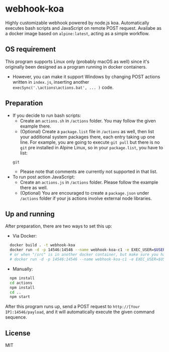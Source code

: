 # webhook-koa
Highly customizable webhook powered by node.js koa. Automatically executes bash scripts and JavaScript on remote POST request. Availabe as a docker image based on `alpine:latest`, acting as a simple workflow.

## OS requirement
This program supports Linux only (probably macOS as well) since it's originally been designed as a program running in docker containers.
- However, you can make it support Windows by changing POST actions written in `index.js`, inserting another `execSync('.\actions\actions.bat', ... )` code.

## Preparation
- If you decide to run bash scripts:
  - Create an `actions.sh` in `/actions` folder. You may follow the given example there.
  - (Optional) Create a `package.list` file in `/actions` as well, then list your additional system packages there, each entry taking up one line. For example, you are going to execute `git pull` but there is no `git` pre installed in Alpine Linux, so in your `package.list`, you have to list:
  ```
  git
  ```
    - Please note that comments are currently not supported in that list.
- To run post action JavaScript:
  - Create an `actions.js` in `/actions` folder. Please follow the example there as well.
  - (Optional) You are encouraged to create a `package.json` under `/actions` folder if your js actions involve external node libraries.
  
## Up and running
After preparation, there are two ways to set this up:
- Via Docker: 
``` bash
  docker build . -t webhook-koa
  docker run -d -p 14546:14546 --name webhook-koa-c1 -e EXEC_USER=$USER -e EXEC_USER_ID=$UID -v /path/to/your/source/code:/src webhook-koa
  # or when "/src" is in another docker container, but make sure you have access permission:
  # docker run -d -p 14546:14546 --name webhook-koa-c1 -e EXEC_USER=$USER -e EXEC_USER_ID=$UID  --volumes-from [Container_ID] webhook-koa
```
- Manually:
``` bash
  npm install
  cd actions
  npm install
  cd ..
  npm start
```

After this program runs up, send a POST request to `http://[Your IP]:14546/payload`, and it will automatically execute the given command sequence.

## License
MIT
